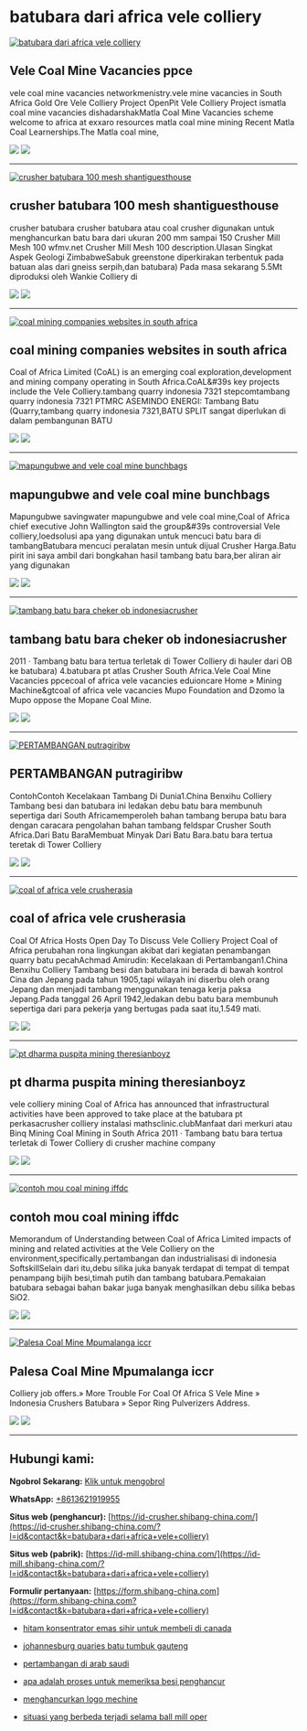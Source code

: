 # batubara dari africa vele colliery

<a href="https://swt.shibang-china.com/?l=id&img&k=batubara+dari+africa+vele+colliery" target="_blank">![batubara dari africa vele colliery](http://static.shibang-china.com/all-800x300/1113.jpg)</a>

## Vele Coal Mine Vacancies ppce
vele coal mine vacancies networkmenistry.vele mine vacancies in South Africa Gold Ore Vele Colliery Project OpenPit Vele Colliery Project ismatla coal mine vacancies dishadarshakMatla Coal Mine Vacancies scheme welcome to africa at exxaro resources matla coal mine mining Recent Matla Coal Learnerships.The Matla coal mine,


<a href="https://whatsapp.shibangsoft.com/WhatsApp.php" target="_blank" title="WhatsApp">![](http://static.shibang-china.com/icon/whatsapp.png)</a> <a href="https://swt.shibang-china.com/?l=id&icon&k=batubara+dari+africa+vele+colliery" target="_blank">![](http://static.shibang-china.com/icon/chat-id.png)</a>

---

<a href="https://swt.shibang-china.com/?l=id&img&k=batubara+dari+africa+vele+colliery" target="_blank">![crusher batubara 100 mesh shantiguesthouse](http://static.shibang-china.com/all-800x300/1288.jpg)</a>

## crusher batubara 100 mesh shantiguesthouse
crusher batubara crusher batubara atau coal crusher digunakan untuk menghancurkan batu bara dari ukuran 200 mm sampai 150 Crusher Mill Mesh 100 wfmv.net Crusher Mill Mesh 100 description.Ulasan Singkat Aspek Geologi ZimbabweSabuk greenstone diperkirakan terbentuk pada batuan alas dari gneiss serpih,dan batubara) Pada masa sekarang 5.5Mt diproduksi oleh Wankie Colliery di


<a href="https://whatsapp.shibangsoft.com/WhatsApp.php" target="_blank" title="WhatsApp">![](http://static.shibang-china.com/icon/whatsapp.png)</a> <a href="https://swt.shibang-china.com/?l=id&icon&k=batubara+dari+africa+vele+colliery" target="_blank">![](http://static.shibang-china.com/icon/chat-id.png)</a>

---

<a href="https://swt.shibang-china.com/?l=id&img&k=batubara+dari+africa+vele+colliery" target="_blank">![coal mining companies websites in south africa](http://static.shibang-china.com/all-800x300/777.jpg)</a>

## coal mining companies websites in south africa
Coal of Africa Limited (CoAL) is an emerging coal exploration,development and mining company operating in South Africa.CoAL&#39s key projects include the Vele Colliery.tambang quarry indonesia 7321 stepcomtambang quarry indonesia 7321 PTMRC ASEMINDO ENERGI: Tambang Batu (Quarry,tambang quarry indonesia 7321,BATU SPLIT sangat diperlukan di dalam pembangunan BATU


<a href="https://whatsapp.shibangsoft.com/WhatsApp.php" target="_blank" title="WhatsApp">![](http://static.shibang-china.com/icon/whatsapp.png)</a> <a href="https://swt.shibang-china.com/?l=id&icon&k=batubara+dari+africa+vele+colliery" target="_blank">![](http://static.shibang-china.com/icon/chat-id.png)</a>

---

<a href="https://swt.shibang-china.com/?l=id&img&k=batubara+dari+africa+vele+colliery" target="_blank">![mapungubwe and vele coal mine bunchbags](http://static.shibang-china.com/all-800x300/1126.jpg)</a>

## mapungubwe and vele coal mine bunchbags
Mapungubwe savingwater mapungubwe and vele coal mine,Coal of Africa chief executive John Wallington said the group&#39s controversial Vele colliery,loedsolusi apa yang digunakan untuk mencuci batu bara di tambangBatubara mencuci peralatan mesin untuk dijual Crusher Harga.Batu pirit ini saya ambil dari bongkahan hasil tambang batu bara,ber aliran air yang digunakan


<a href="https://whatsapp.shibangsoft.com/WhatsApp.php" target="_blank" title="WhatsApp">![](http://static.shibang-china.com/icon/whatsapp.png)</a> <a href="https://swt.shibang-china.com/?l=id&icon&k=batubara+dari+africa+vele+colliery" target="_blank">![](http://static.shibang-china.com/icon/chat-id.png)</a>

---

<a href="https://swt.shibang-china.com/?l=id&img&k=batubara+dari+africa+vele+colliery" target="_blank">![tambang batu bara cheker ob indonesiacrusher](http://static.shibang-china.com/all-800x300/253.jpg)</a>

## tambang batu bara cheker ob indonesiacrusher
2011 · Tambang batu bara tertua terletak di Tower Colliery di hauler dari OB ke batubara) 4.batubara pt atlas Crusher South Africa.Vele Coal Mine Vacancies ppcecoal of africa vele vacancies eduioncare Home » Mining Machine&gtcoal of africa vele vacancies Mupo Foundation and Dzomo la Mupo oppose the Mopane Coal Mine.


<a href="https://whatsapp.shibangsoft.com/WhatsApp.php" target="_blank" title="WhatsApp">![](http://static.shibang-china.com/icon/whatsapp.png)</a> <a href="https://swt.shibang-china.com/?l=id&icon&k=batubara+dari+africa+vele+colliery" target="_blank">![](http://static.shibang-china.com/icon/chat-id.png)</a>

---

<a href="https://swt.shibang-china.com/?l=id&img&k=batubara+dari+africa+vele+colliery" target="_blank">![PERTAMBANGAN putragiribw](http://static.shibang-china.com/all-800x300/888.jpg)</a>

## PERTAMBANGAN putragiribw
ContohContoh Kecelakaan Tambang Di Dunia1.China Benxihu Colliery Tambang besi dan batubara ini ledakan debu batu bara membunuh sepertiga dari South Africamemperoleh bahan tambang berupa batu bara dengan caracara pengolahan bahan tambang feldspar Crusher South Africa.Dari Batu BaraMembuat Minyak Dari Batu Bara.batu bara tertua teretak di Tower Colliery


<a href="https://whatsapp.shibangsoft.com/WhatsApp.php" target="_blank" title="WhatsApp">![](http://static.shibang-china.com/icon/whatsapp.png)</a> <a href="https://swt.shibang-china.com/?l=id&icon&k=batubara+dari+africa+vele+colliery" target="_blank">![](http://static.shibang-china.com/icon/chat-id.png)</a>

---

<a href="https://swt.shibang-china.com/?l=id&img&k=batubara+dari+africa+vele+colliery" target="_blank">![coal of africa vele crusherasia](http://static.shibang-china.com/all-800x300/351.jpg)</a>

## coal of africa vele crusherasia
Coal Of Africa Hosts Open Day To Discuss Vele Colliery Project Coal of Africa perubahan rona lingkungan akibat dari kegiatan penambangan quarry batu pecahAchmad Amirudin: Kecelakaan di Pertambangan1.China Benxihu Colliery Tambang besi dan batubara ini berada di bawah kontrol Cina dan Jepang pada tahun 1905,tapi wilayah ini diserbu oleh orang Jepang dan menjadi tambang menggunakan tenaga kerja paksa Jepang.Pada tanggal 26 April 1942,ledakan debu batu bara membunuh sepertiga dari para pekerja yang bertugas pada saat itu,1.549 mati.


<a href="https://whatsapp.shibangsoft.com/WhatsApp.php" target="_blank" title="WhatsApp">![](http://static.shibang-china.com/icon/whatsapp.png)</a> <a href="https://swt.shibang-china.com/?l=id&icon&k=batubara+dari+africa+vele+colliery" target="_blank">![](http://static.shibang-china.com/icon/chat-id.png)</a>

---

<a href="https://swt.shibang-china.com/?l=id&img&k=batubara+dari+africa+vele+colliery" target="_blank">![pt dharma puspita mining theresianboyz](http://static.shibang-china.com/all-800x300/658.jpg)</a>

## pt dharma puspita mining theresianboyz
vele colliery mining Coal of Africa has announced that infrastructural activities have been approved to take place at the batubara pt perkasacrusher colliery instalasi mathsclinic.clubManfaat dari merkuri atau Binq Mining Coal Mining in South Africa 2011 · Tambang batu bara tertua terletak di Tower Colliery di crusher machine company


<a href="https://whatsapp.shibangsoft.com/WhatsApp.php" target="_blank" title="WhatsApp">![](http://static.shibang-china.com/icon/whatsapp.png)</a> <a href="https://swt.shibang-china.com/?l=id&icon&k=batubara+dari+africa+vele+colliery" target="_blank">![](http://static.shibang-china.com/icon/chat-id.png)</a>

---

<a href="https://swt.shibang-china.com/?l=id&img&k=batubara+dari+africa+vele+colliery" target="_blank">![contoh mou coal mining iffdc](http://static.shibang-china.com/all-800x300/280.jpg)</a>

## contoh mou coal mining iffdc
Memorandum of Understanding between Coal of Africa Limited impacts of mining and related activities at the Vele Colliery on the environment,specifically.pertambangan dan industrialisasi di indonesia SoftskillSelain dari itu,debu silika juka banyak terdapat di tempat di tempat penampang bijih besi,timah putih dan tambang batubara.Pemakaian batubara sebagai bahan bakar juga banyak menghasilkan debu silika bebas SiO2.


<a href="https://whatsapp.shibangsoft.com/WhatsApp.php" target="_blank" title="WhatsApp">![](http://static.shibang-china.com/icon/whatsapp.png)</a> <a href="https://swt.shibang-china.com/?l=id&icon&k=batubara+dari+africa+vele+colliery" target="_blank">![](http://static.shibang-china.com/icon/chat-id.png)</a>

---

<a href="https://swt.shibang-china.com/?l=id&img&k=batubara+dari+africa+vele+colliery" target="_blank">![Palesa Coal Mine Mpumalanga iccr](http://static.shibang-china.com/all-800x300/240.jpg)</a>

## Palesa Coal Mine Mpumalanga iccr
Colliery job offers.» More Trouble For Coal Of Africa S Vele Mine » Indonesia Crushers Batubara » Sepor Ring Pulverizers Address.

<a href="https://whatsapp.shibangsoft.com/WhatsApp.php" target="_blank" title="WhatsApp">![](http://static.shibang-china.com/icon/whatsapp.png)</a> <a href="https://swt.shibang-china.com/?l=id&icon&k=batubara+dari+africa+vele+colliery" target="_blank">![](http://static.shibang-china.com/icon/chat-id.png)</a>

---
## Hubungi kami:

**Ngobrol Sekarang:** [Klik untuk mengobrol](https://swt.shibang-china.com?l=id&contact&k=batubara+dari+africa+vele+colliery)

**WhatsApp:**  [+8613621919955](https://whatsapp.shibangsoft.com/WhatsApp.php)

**Situs web (penghancur):** [https://id-crusher.shibang-china.com/](https://id-crusher.shibang-china.com/?l=id&contact&k=batubara+dari+africa+vele+colliery)

**Situs web (pabrik):** [https://id-mill.shibang-china.com/](https://id-mill.shibang-china.com/?l=id&contact&k=batubara+dari+africa+vele+colliery)

**Formulir pertanyaan:** [https://form.shibang-china.com](https://form.shibang-china.com?l=id&contact&k=batubara+dari+africa+vele+colliery)

* [hitam konsentrator emas sihir untuk membeli di canada](../39/hitam%20konsentrator%20emas%20sihir%20untuk%20membeli%20di%20canada.md)

* [johannesburg quaries batu tumbuk gauteng](../33/johannesburg%20quaries%20batu%20tumbuk%20gauteng.md)

* [pertambangan di arab saudi](../34/pertambangan%20di%20arab%20saudi.md)

* [apa adalah proses untuk memeriksa besi penghancur](../34/apa%20adalah%20proses%20untuk%20memeriksa%20besi%20penghancur.md)

* [menghancurkan logo mechine](../34/menghancurkan%20logo%20mechine.md)

* [situasi yang berbeda terjadi selama ball mill oper](../35/situasi%20yang%20berbeda%20terjadi%20selama%20ball%20mill%20oper.md)